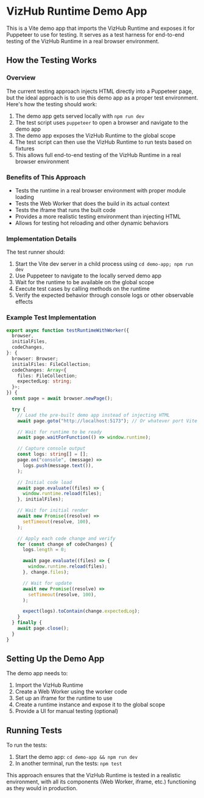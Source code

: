 # VizHub Runtime Demo App

This is a Vite demo app that imports the VizHub Runtime and exposes it for Puppeteer to use for testing. It serves as a test harness for end-to-end testing of the VizHub Runtime in a real browser environment.

## How the Testing Works

### Overview

The current testing approach injects HTML directly into a Puppeteer page, but the ideal approach is to use this demo app as a proper test environment. Here's how the testing should work:

1. The demo app gets served locally with `npm run dev`
2. The test script uses `puppeteer` to open a browser and navigate to the demo app
3. The demo app exposes the VizHub Runtime to the global scope
4. The test script can then use the VizHub Runtime to run tests based on fixtures
5. This allows full end-to-end testing of the VizHub Runtime in a real browser environment

### Benefits of This Approach

- Tests the runtime in a real browser environment with proper module loading
- Tests the Web Worker that does the build in its actual context
- Tests the iframe that runs the built code
- Provides a more realistic testing environment than injecting HTML
- Allows for testing hot reloading and other dynamic behaviors

### Implementation Details

The test runner should:

1. Start the Vite dev server in a child process using `cd demo-app; npm run dev`
2. Use Puppeteer to navigate to the locally served demo app
3. Wait for the runtime to be available on the global scope
4. Execute test cases by calling methods on the runtime
5. Verify the expected behavior through console logs or other observable effects

### Example Test Implementation

```typescript
export async function testRuntimeWithWorker({
  browser,
  initialFiles,
  codeChanges,
}: {
  browser: Browser;
  initialFiles: FileCollection;
  codeChanges: Array<{
    files: FileCollection;
    expectedLog: string;
  }>;
}) {
  const page = await browser.newPage();

  try {
    // Load the pre-built demo app instead of injecting HTML
    await page.goto("http://localhost:5173"); // Or whatever port Vite serves it on

    // Wait for runtime to be ready
    await page.waitForFunction(() => window.runtime);

    // Capture console output
    const logs: string[] = [];
    page.on("console", (message) =>
      logs.push(message.text()),
    );

    // Initial code load
    await page.evaluate((files) => {
      window.runtime.reload(files);
    }, initialFiles);

    // Wait for initial render
    await new Promise((resolve) =>
      setTimeout(resolve, 100),
    );

    // Apply each code change and verify
    for (const change of codeChanges) {
      logs.length = 0;

      await page.evaluate((files) => {
        window.runtime.reload(files);
      }, change.files);

      // Wait for update
      await new Promise((resolve) =>
        setTimeout(resolve, 100),
      );

      expect(logs).toContain(change.expectedLog);
    }
  } finally {
    await page.close();
  }
}
```

## Setting Up the Demo App

The demo app needs to:

1. Import the VizHub Runtime
2. Create a Web Worker using the worker code
3. Set up an iframe for the runtime to use
4. Create a runtime instance and expose it to the global scope
5. Provide a UI for manual testing (optional)

## Running Tests

To run the tests:

1. Start the demo app: `cd demo-app && npm run dev`
2. In another terminal, run the tests: `npm test`

This approach ensures that the VizHub Runtime is tested in a realistic environment, with all its components (Web Worker, iframe, etc.) functioning as they would in production.
